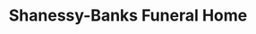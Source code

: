 ---
title: "Shanessy-Banks Funeral Home"
url: /fairfield/shanessy-banks-funeral-home/
shop: Bestattungen
---